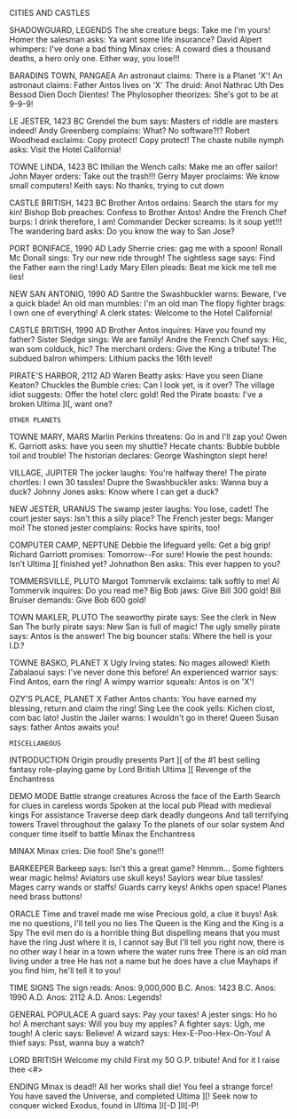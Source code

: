 CITIES AND CASTLES

SHADOWGUARD, LEGENDS
The she creature begs: Take me I'm yours!
Homer the salesman asks: Ya want some life insurance?
David Alpert whimpers: I've done a bad thing
Minax cries: A coward dies a thousand deaths, a hero only one. Either way, you lose!!!

BARADINS TOWN, PANGAEA
An astronaut claims: There is a Planet 'X'!
An astronaut claims: Father Antos lives on 'X'
The druid: Anol Nathrac Uth Des Bessod Dien Doch Dientes!
The Phylosopher theorizes: She's got to be at 9-9-9!

LE JESTER, 1423 BC
Grendel the bum says: Masters of riddle are masters indeed!
Andy Greenberg complains: What? No software?!?
Robert Woodhead exclaims: Copy protect! Copy protect!
The chaste nubile nymph asks: Visit the Hotel California!

TOWNE LINDA, 1423 BC
Ithilian the Wench calls: Make me an offer sailor!
John Mayer orders: Take out the trash!!!
Gerry Mayer proclaims: We know small computers!
Keith says: No thanks, trying to cut down

CASTLE BRITISH, 1423 BC
Brother Antos ordains: Search the stars for my kin!
Bishop Bob preaches: Confess to Brother Antos!
Andre the French Chef burps: I drink therefore, I am!
Commander Decker screams: Is it soup yet!!!
The wandering bard asks: Do you know the way to San Jose?

PORT BONIFACE, 1990 AD
Lady Sherrie cries: gag me with a spoon!
Ronall Mc Donall sings: Try our new ride through!
The sightless sage says: Find the Father earn the ring!
Lady Mary Ellen pleads: Beat me kick me tell me lies!

NEW SAN ANTONIO, 1990 AD
Santre the Swashbuckler warns: Beware, I've a quick blade!
An old man mumbles: I'm an old man
The flopy fighter brags: I own one of everything!
A clerk states: Welcome to the Hotel California!

CASTLE BRITISH, 1990 AD
Brother Antos inquires: Have you found my father?
Sister Sledge sings: We are family!
Andre the French Chef says: Hic, wan som colduck, hic?
The merchant orders: Give the King a tribute!
The subdued balron whimpers: Lithium packs the 16th level!

PIRATE'S HARBOR, 2112 AD
Waren Beatty asks: Have you seen Diane Keaton?
Chuckles the Bumble cries: Can I look yet, is it over?
The village idiot suggests: Offer the hotel clerc gold!
Red the Pirate boasts: I've a broken Ultima ]I[, want one?




	OTHER PLANETS 	



TOWNE MARY, MARS
Marlin Perkins threatens: Go in and I'll zap you!
Owen K. Garriott asks: have you seen my shuttle?
Hecate chants: Bubble bubble toil and trouble!
The historian declares: George Washington slept here!

VILLAGE, JUPITER
The jocker laughs: You're halfway there!
The pirate chortles: I own 30 tassles!
Dupre the Swashbuckler asks: Wanna buy a duck?
Johnny Jones asks: Know where I can get a duck?

NEW JESTER, URANUS
The swamp jester laughs: You lose, cadet!
The court jester says: Isn't this a silly place?
The French jester begs: Manger moi!
The stoned jester complains: Rocks have spirits, too!

COMPUTER CAMP, NEPTUNE
Debbie the lifeguard yells: Get a big grip!
Richard Garriott promises: Tomorrow--For sure!
Howie the pest hounds: Isn't Ultima ][ finished yet?
Johnathon Ben asks: This ever happen to you?

TOMMERSVILLE, PLUTO
Margot Tommervik exclaims: talk softly to me!
Al Tommervik inquires: Do you read me?
Big Bob jaws: Give Bill 300 gold!
Bill Bruiser demands: Give Bob 600 gold!

TOWN MAKLER, PLUTO
The seaworthy pirate says: See the clerk in New San
The burly pirate says: New San is full of magic!
The ugly smelly pirate says: Antos is the answer!
The big bouncer stalls: Where the hell is your I.D.?

TOWNE BASKO, PLANET X
Ugly Irving states: No mages allowed!
Kieth Zabalaoui says: I've never done this before!
An experienced warrior says: Find Antos, earn the ring!
A wimpy warrior squeals: Antos is on 'X'!

OZY'S PLACE, PLANET X
Father Antos chants: You have earned my blessing, return and claim the ring!
Sing Lee the cook yells: Kichen clost, com bac lato!
Justin the Jailer warns: I wouldn't go in there!
Queen Susan says: father Antos awaits you!




	MISCELLANEOUS 	



INTRODUCTION
Origin proudly presents Part ][ of the #1 best selling fantasy role-playing game by Lord British Ultima ][ Revenge of the Enchantress

DEMO MODE
Battle strange creatures
Across the face of the Earth
Search for clues in careless words
Spoken at the local pub
Plead with medieval kings
For assistance
Traverse deep dark deadly dungeons
And tall terrifying towers
Travel throughout the galaxy
To the planets of our solar system
And conquer time itself to battle
Minax the Enchantress

MINAX
Minax cries: Die fool!
She's gone!!!

BARKEEPER
Barkeep says:
Isn't this a great game?
Hmmm...
Some fighters wear magic helms!
Aviators use skull keys!
Saylors wear blue tassles!
Mages carry wands or staffs!
Guards carry keys!
Ankhs open space!
Planes need brass buttons!

ORACLE
Time and travel made me wise
Precious gold, a clue it buys!
Ask me no questions, I'll tell you no lies
The Queen is the King and the King is a Spy
The evil men do is a horrible thing
But dispelling means that you must have the ring
Just where it is, I cannot say
But I'll tell you right now, there is no other way
I hear in a town where the water runs free
There is an old man living under a tree
He has not a name but he does have a clue
Mayhaps if you find him, he'll tell it to you!

TIME SIGNS
The sign reads:
Anos: 9,000,000 B.C.
Anos: 1423 B.C.
Anos: 1990 A.D.
Anos: 2112 A.D.
Anos: Legends!

GENERAL POPULACE
A guard says: Pay your taxes!
A jester sings: Ho ho ho!
A merchant says: Will you buy my apples?
A fighter says: Ugh, me tough!
A cleric says: Believe!
A wizard says: Hex-E-Poo-Hex-On-You!
A thief says: Psst, wanna buy a watch?

LORD BRITISH
Welcome my child
First my 50 G.P. tribute!
And for it I raise thee <#>

ENDING
Minax is dead!!
All her works shall die!
You feel a strange force!
You have saved the Universe, and completed Ultima ][!
Seek now to conquer wicked Exodus, found in Ultima ]I[-D ]II[-P!